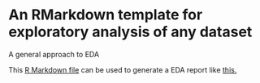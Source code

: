 # An RMarkdown template for exploratory analysis of any dataset
A general approach to EDA

This [R Markdown file](https://github.com/gexijin/gEDA/blob/main/eda.Rmd) can be used to generate a EDA report like [this.](https://htmlpreview.github.io/?https://github.com/gexijin/gEDA/blob/main/example_report.html)
